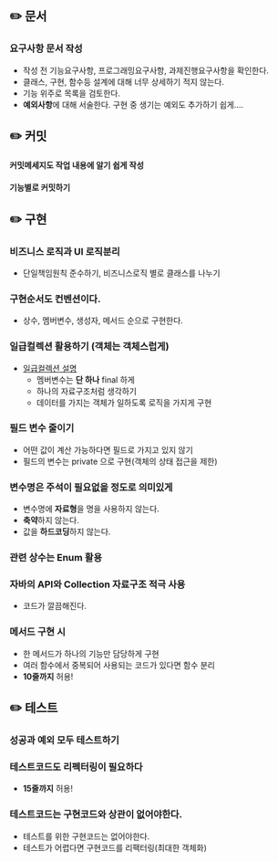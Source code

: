 ## ✏️ 문서
### 요구사항 문서 작성
* 작성 전 기능요구사항, 프로그래밍요구사항, 과제진행요구사항을 확인한다.
* 클래스, 구현, 함수등 설계에 대해 너무 상세하기 적지 않는다.
* 기능 위주로 목록을 검토한다.
* **예외사항**에 대해 서술한다. 구현 중 생기는 예외도 추가하기 쉽게....

## ✏️ 커밋
#### 커밋메세지도 작업 내용에 알기 쉽게 작성
#### 기능별로 커밋하기

## ✏️ 구현
### 비즈니스 로직과 UI 로직분리
* 단일책임원칙 준수하기, 비즈니스로직 별로 클래스를 나누기

### 구현순서도 컨벤션이다.
* 상수, 멤버변수, 생성자, 메서드 순으로 구현한다.

### 일급컬렉션 활용하기 (객체는 객체스럽게)
* [일급컬렉션 설명](https://jojoldu.tistory.com/412)
    * 멤버변수는 **단 하나** final 하게
    * 하나의 자료구조처럼 생각하기
    * 데이터를 가지는 객체가 일하도록 로직을 가지게 구현

### 필드 변수 줄이기
* 어떤 값이 계산 가능하다면 필드로 가지고 있지 않기
* 필드의 변수는 private 으로 구현(객체의 상태 접근을 제한)

### 변수명은 주석이 필요없을 정도로 의미있게
* 변수명에 **자료형**을 명을 사용하지 않는다.
* **축약**하지 않는다.
* 값을 **하드코딩**하지 않는다.

### 관련 상수는 Enum 활용

### 자바의 API와 Collection 자료구조 적극 사용
* 코드가 깔끔해진다.

### 메서드 구현 시
* 한 메서드가 하나의 기능만 담당하게 구현
* 여러 함수에서 중복되어 사용되는 코드가 있다면 함수 분리
* **10줄까지** 허용!

## ✏️ 테스트
### 성공과 예외 모두 테스트하기

### 테스트코드도 리펙터링이 필요하다
* **15줄까지** 허용!

### 테스트코드는 구현코드와 상관이 없어야한다.
* 테스트를 위한 구현코드는 없어야한다.
* 테스트가 어렵다면 구현코드를 리팩터링(최대한 객체화)